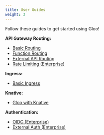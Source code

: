 ```yaml
---
title: User Guides
weight: 3
---
```


Follow these guides to get started using Gloo!

**API Gateway Routing:**

* [Basic Routing](basic_routing)
* [Function Routing](function_routing)
* [External API Routing](external_api_routing)
* [Rate Limiting (Enterprise)](ratelimit)

**Ingress:**

* [Basic Ingress](basic_ingress)

**Knative:**

* [Gloo with Knative](gloo_with_knative)

**Authentication:**

* [OIDC (Enterprise)](oidc)
* [External Auth (Enterprise)](auth)